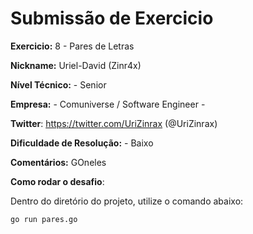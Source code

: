 # Submissão de Exercicio

**Exercicio:** 8 - Pares de Letras

**Nickname:** Uriel-David (Zinr4x)

**Nível Técnico:** - Senior

**Empresa:** - Comuniverse / Software Engineer -

**Twitter**: https://twitter.com/UriZinrax (@UriZinrax)

**Dificuldade de Resolução:** - Baixo

**Comentários:** GOneles

**Como rodar o desafio**: 

Dentro do diretório do projeto, utilize o comando abaixo: 
```bash
go run pares.go
```
